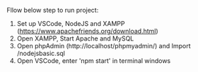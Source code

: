 Fllow below step to run project:
1. Set up VSCode, NodeJS and XAMPP (https://www.apachefriends.org/download.html)
2. Open XAMPP, Start Apache and MySQL 
3. Open phpAdmin (http://localhost/phpmyadmin/) and Import /nodejsbasic.sql
4. Open VSCode, enter 'npm start' in terminal windows
